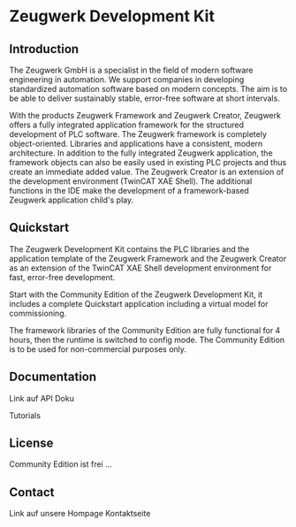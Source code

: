 
# Zeugwerk Development Kit

## Introduction

The Zeugwerk GmbH is a specialist in the field of modern software engineering in automation.
We support companies in developing standardized automation software based on modern concepts. The aim is to be able to deliver sustainably stable, error-free software at short intervals.

With the products Zeugwerk Framework and Zeugwerk Creator, Zeugwerk offers a fully integrated application framework for the structured development of PLC software.
The Zeugwerk framework is completely object-oriented. Libraries and applications have a consistent, modern architecture.
In addition to the fully integrated Zeugwerk application, the framework objects can also be easily used in existing PLC projects and thus create
an immediate added value.
The Zeugwerk Creator is an extension of the development environment (TwinCAT XAE Shell). The additional functions in the IDE make the development of a framework-based Zeugwerk application child's play.

## Quickstart

The Zeugwerk Development Kit contains the PLC libraries and the application template of the Zeugwerk Framework and the Zeugwerk Creator as an extension of the TwinCAT XAE Shell development environment for fast, error-free development.

Start with the Community Edition of the Zeugwerk Development Kit, it includes a complete Quickstart application including a virtual model for commissioning.

The framework libraries of the Community Edition are fully functional for 4 hours, then the runtime is switched to config mode. The Community Edition is to be used for non-commercial purposes only.

## Documentation

Link auf API Doku

Tutorials 

## License

Community Edition ist frei ...

## Contact

Link auf unsere Hompage Kontaktseite
